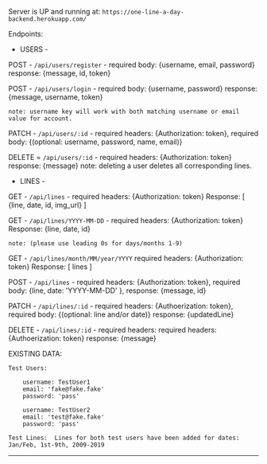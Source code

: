 Server is UP and running at:
`https://one-line-a-day-backend.herokuapp.com/`

Endpoints:

- USERS -

POST - `/api/users/register` -
required body: {username, email, password}
response: {message, id, token}

POST - `/api/users/login` -
required body: {username, password}
response: {message, username, token}

    note: username key will work with both matching username or email value for account.

PATCH - `/api/users/:id` -
required headers: {Authorization: token},
required body: {(optional: username, password, name, email)}

DELETE = `/api/users/:id` -
required headers: {Authorization: token}
response: {message}
note: deleting a user deletes all corresponding lines.

- LINES -

GET - `/api/lines` -
required headers: {Authorization: token}
Response: [ {line, date, id, img_url} ]

GET - `/api/lines/YYYY-MM-DD` -
required headers: {Authorization: token}
Response: {line, date, id}

    note: (please use leading 0s for days/months 1-9)

GET - `/api/lines/month/MM/year/YYYY`
required headers: {Authorization: token}
Response: [ lines ]

POST - `/api/lines` -
required headers: {Authorization: token},
required body: {line, date: 'YYYY-MM-DD' },
response: {message, id}

PATCH - `/api/lines/:id` -
required headers: {Authoerization: token},
required body: {(optional: line and/or date)}
response: {updatedLine}

DELETE - `/api/lines/:id` -
required headers: required headers: {Authoerization: token}
response: {message}

EXISTING DATA:

    Test Users:

        username: TestUser1
        email: 'fake@fake.fake'
        password: 'pass'

        username: TestUser2
        email: 'test@fake.fake'
        password: 'pass'

    Test Lines:  Lines for both test users have been added for dates: Jan/Feb, 1st-9th, 2009-2019

---
